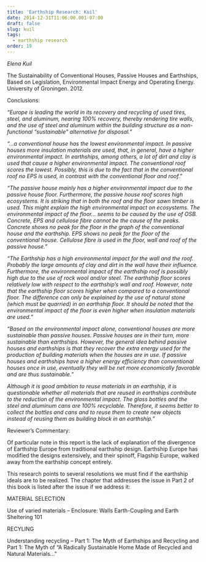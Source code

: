 ```yaml
---
title: 'Earthship Research: Kuil'
date: 2014-12-31T11:06:00.001-07:00
draft: false
slug: kuil
tags:
  - earthship research
order: 19
---
```


_Elena Kuil_

The Sustainability of Conventional Houses, Passive Houses and Earthships, Based on Legislation, Environmental Impact Energy and Operating Energy. University of Groningen. 2012.

Conclusions:  

_“Europe is leading the world in its recovery and recycling of used tires, steel, and aluminum, nearing 100% recovery, thereby rendering tire walls, and the use of steel and aluminum within the building structure as a non-functional “sustainable” alternative for disposal.”_

_“…a conventional house has the lowest environmental impact. In passive houses more insulation materials are used, that, in general, have a higher environmental impact. In earthships, among others, a lot of dirt and clay is used that cause a higher environmental impact. The conventional roof scores the lowest. Possibly, this is due to the fact that in the conventional roof no EPS is used, in contrast with the conventional floor and roof.”_

_“The passive house mainly has a higher environmental impact due to the passive house floor. Furthermore, the passive house roof scores high ecosystems. It is striking that in both the roof and the floor sawn timber is used. This might explain the high environmental impact on ecosystems. The environmental impact of the floor… seems to be caused by the use of OSB. Concrete, EPS and cellulose fibre cannot be the cause of the peaks. Concrete shows no peak for the floor in the graph of the conventional house and the earthship. EPS shows no peak for the floor of the conventional house. Cellulose fibre is used in the floor, wall and roof of the passive house.”_

_“The Earthship has a high environmental impact for the wall and the roof. Probably the large amounts of clay and dirt in the wall have their influence. Furthermore, the environmental impact of the earthship roof is possibly high due to the use of rock wool and/or steel. The earthship floor scores relatively low with respect to the earthship’s wall and roof. However, note that the earthship floor scores higher when compared to a conventional floor. The difference can only be explained by the use of natural stone (which must be quarried) in an earthship floor. It should be noted that the environmental impact of the floor is even higher when insulation materials are used.”_

_“Based on the environmental impact alone, conventional houses are more sustainable than passive houses. Passive houses are in their turn, more sustainable than earthships. However, the general idea behind passive houses and earthships is that they recover the extra energy used for the production of building materials when the houses are in use. If passive houses and earthships have a higher energy efficiency than conventional houses once in use, eventually they will be net more economically favorable and are thus sustainable.”_

_Although it is good ambition to reuse materials in an earthship, it is questionable whether all materials that are reused in earthships contribute to the reduction of the environmental impact. The glass bottles and the steel and aluminum cans are 100% recyclable. Therefore, it seems better to collect the bottles and cans and to reuse them to create new objects instead of reusing them as building block in an earthship.”_

Reviewer’s Commentary:

Of particular note in this report is the lack of explanation of the divergence of Earthship Europe from traditional earthship design. Earthship Europe has modified the designs extensively, and their spinoff, Flagship Europe, walked away from the earthship concept entirely.

This research points to several resolutions we must find if the earthship ideals are to be realized. The chapter that addresses the issue in Part 2 of this book is listed after the issue if we address it:  

MATERIAL SELECTION

Use of varied materials – Enclosure: Walls Earth-Coupling and Earth Sheltering 101

RECYLING

Understanding recycling – Part 1: The Myth of Earthships and Recycling and Part 1: The Myth of “A Radically Sustainable Home Made of Recycled and Natural Materials…”
